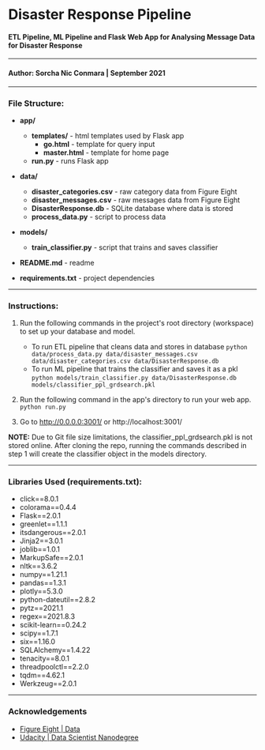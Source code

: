 # Disaster Response Pipeline

#### ETL Pipeline, ML Pipeline and Flask Web App for Analysing Message Data for Disaster Response

---

#### Author: Sorcha Nic Conmara | September 2021

---
### File Structure:

- **app/**
    - **templates/** - html templates used by Flask app
        - **go.html** - template for query input
        - **master.html** - template for home page
    - **run.py** - runs Flask app

- **data/** 
    - **disaster_categories.csv** - raw category data from Figure Eight
    - **disaster_messages.csv** - raw messages data from Figure Eight
    - **DisasterResponse.db** - SQLite database where data is stored
    - **process_data.py** - script to process data
    
- **models/**
    - **train_classifier.py** - script that trains and saves classifier
    
- **README.md** - readme

- **requirements.txt** - project dependencies

___

### Instructions:
1. Run the following commands in the project's root directory (workspace) to set up your database and model.

    - To run ETL pipeline that cleans data and stores in database
        `python data/process_data.py data/disaster_messages.csv data/disaster_categories.csv data/DisasterResponse.db`
    - To run ML pipeline that trains the classifier and saves it as a pkl
        `python models/train_classifier.py data/DisasterResponse.db models/classifier_ppl_grdsearch.pkl`
      
2. Run the following command in the app's directory to run your web app.
    `python run.py`

3. Go to http://0.0.0.0:3001/ or http://localhost:3001/

**NOTE:** Due to Git file size limitations, the classifier_ppl_grdsearch.pkl is not stored online. After cloning the repo, running the commands described in step 1 will create the classifier object in the models directory.

___

### Libraries Used (requirements.txt):
- click==8.0.1
- colorama==0.4.4
- Flask==2.0.1
- greenlet==1.1.1
- itsdangerous==2.0.1
- Jinja2==3.0.1
- joblib==1.0.1
- MarkupSafe==2.0.1
- nltk==3.6.2
- numpy==1.21.1
- pandas==1.3.1
- plotly==5.3.0
- python-dateutil==2.8.2
- pytz==2021.1
- regex==2021.8.3
- scikit-learn==0.24.2
- scipy==1.7.1
- six==1.16.0
- SQLAlchemy==1.4.22
- tenacity==8.0.1
- threadpoolctl==2.2.0
- tqdm==4.62.1
- Werkzeug==2.0.1
---

### Acknowledgements
* [Figure Eight | Data](https://appen.com/)
* [Udacity | Data Scientist Nanodegree](https://www.udacity.com/course/data-scientist-nanodegree--nd025)